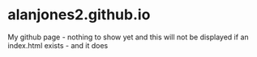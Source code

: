 # alanjones2.github.io
My github page  - nothing to show yet and this will not be displayed if an index.html exists - and it does
